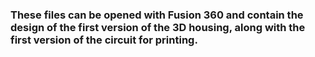 ### These files can be opened with Fusion 360 and contain the design of the first version of the 3D housing, along with the first version of the circuit for printing.
